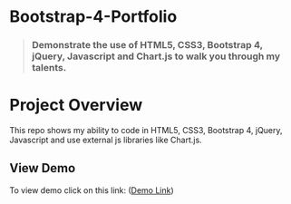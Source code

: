 # Bootstrap-4-Portfolio
> ### Demonstrate the use of HTML5, CSS3, Bootstrap 4, jQuery, Javascript and Chart.js to walk you through my talents. 

# Project Overview
This repo shows my ability to code in HTML5, CSS3, Bootstrap 4, jQuery, Javascript and use external js libraries like Chart.js. 

## View Demo  

To view demo click on this link: ([Demo Link](http://www.everythingavidavis.com))

